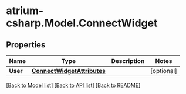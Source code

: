 # atrium-csharp.Model.ConnectWidget
## Properties

Name | Type | Description | Notes
------------ | ------------- | ------------- | -------------
**User** | [**ConnectWidgetAttributes**](ConnectWidgetAttributes.md) |  | [optional] 

[[Back to Model list]](../README.md#documentation-for-models) [[Back to API list]](../README.md#documentation-for-api-endpoints) [[Back to README]](../README.md)

